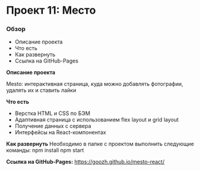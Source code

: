 # Проект 11: Место

### Обзор

* Описание проекта
* Что есть
* Как развернуть
* Ссылка на GitHub-Pages

**Описание проекта**

Mesto: интерактивная страница, куда можно добавлять фотографии, удалять их и ставить лайки

**Что есть**

- Верстка HTML и CSS по БЭМ
- Адаптивная страница с использованием flex layout и grid layout
- Получение данных с сервера
- Интерфейсы на React-компонентах

**Как развернуть**
Необходимо в папке с проектом выполнить следующие команды:
npm install
npm start

**Ссылка на GitHub-Pages:**
https://goozh.github.io/mesto-react/
